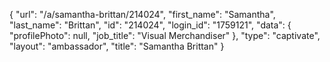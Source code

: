 {
    "url": "\/a\/samantha-brittan\/214024",
    "first_name": "Samantha",
    "last_name": "Brittan",
    "id": "214024",
    "login_id": "1759121",
    "data": {
        "profilePhoto": null,
        "job_title": "Visual Merchandiser"
    },
    "type": "captivate",
    "layout": "ambassador",
    "title": "Samantha Brittan"
}